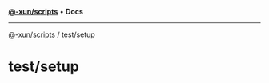 [**@-xun/scripts**](../../README.md) • **Docs**

***

[@-xun/scripts](../../README.md) / test/setup

# test/setup
